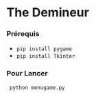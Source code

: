 # The Demineur

### Prérequis 
- ``` pip install pygame ```
- ``` pip install Tkinter ```

### Pour Lancer 
``` python menugame.py```
